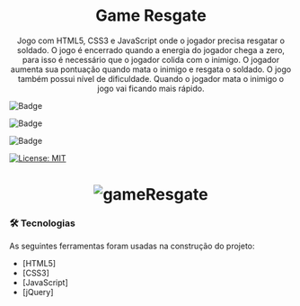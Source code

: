 <h1 align="center">Game Resgate</h1>

<p align="center">Jogo com HTML5, CSS3 e JavaScript onde o jogador precisa resgatar o soldado. O jogo é encerrado quando a energia do jogador chega a zero, para isso é necessário que o jogador colida com o inimigo. O jogador aumenta sua pontuação quando mata o inimigo e resgata o soldado. O jogo também possui nível de dificuldade. Quando o jogador mata o inimigo o jogo vai ficando mais rápido.</p>

![Badge](https://img.shields.io/badge/HTML5-E34F26?style=for-the-badge&logo=html5&logoColor=white")

![Badge](https://img.shields.io/badge/CSS3-1572B6?style=for-the-badge&logo=css3&logoColor=white")

![Badge](https://img.shields.io/badge/JavaScript-323330?style=for-the-badge&logo=javascript&logoColor=F7DF1E")

<!-- ![Badge](https://img.shields.io/github/issues/andersonfpv/gameResgate")

![Badge](https://img.shields.io/github/forks/andersonfpv/gameResgate")

![Badge](https://img.shields.io/github/stars/andersonfpv/gameResgate") -->

[![License: MIT](https://img.shields.io/badge/License-MIT-yellow.svg)](https://opensource.org/licenses/MIT)

<h1 align="center">
  <img alt="gameResgate" title="gameResgate" src="./screenshots/gameResgate.gif" />
</h1>

### 🛠 Tecnologias

As seguintes ferramentas foram usadas na construção do projeto:

- [HTML5]
- [CSS3]
- [JavaScript]
- [jQuery]
